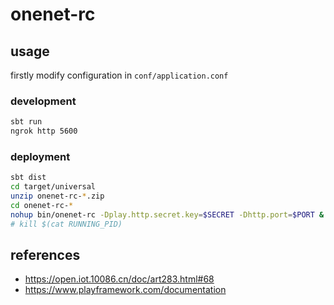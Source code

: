 # onenet-rc

## usage

firstly modify configuration in `conf/application.conf`

### development

```bash
sbt run
ngrok http 5600
```

### deployment

```bash
sbt dist
cd target/universal
unzip onenet-rc-*.zip
cd onenet-rc-*
nohup bin/onenet-rc -Dplay.http.secret.key=$SECRET -Dhttp.port=$PORT &
# kill $(cat RUNNING_PID)
```

## references

- <https://open.iot.10086.cn/doc/art283.html#68>
- <https://www.playframework.com/documentation>
